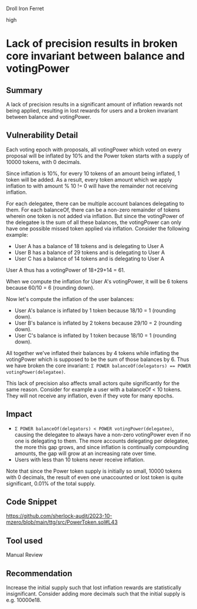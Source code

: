 Droll Iron Ferret

high

# Lack of precision results in broken core invariant between balance and votingPower

## Summary

A lack of precision results in a significant amount of inflation rewards not being applied, resulting in lost rewards for users and a broken invariant between balance and votingPower.

## Vulnerability Detail

Each voting epoch with proposals, all votingPower which voted on every proposal will be inflated by 10% and the Power token starts with a supply of 10000 tokens, with 0 decimals.

Since inflation is 10%, for every 10 tokens of an amount being inflated, 1 token will be added. As a result, every token amount which we apply inflation to with amount % 10 != 0 will have the remainder not receiving inflation. 

For each delegatee, there can be multiple account balances delegating to them. For each balanceOf, there can be a non-zero remainder of tokens wherein one token is not added via inflation. But since the votingPower of the delegatee is the sum of all these balances, the votingPower can only have one possible missed token applied via inflation. Consider the following example:

- User A has a balance of 18 tokens and is delegating to User A
- User B has a balance of 29 tokens and is delegating to User A
- User C has a balance of 14 tokens and is delegating to User A

User A thus has a votingPower of 18+29+14 = 61.

When we compute the inflation for User A's votingPower, it will be 6 tokens because 60/10 = 6 (rounding down).

Now let's compute the inflation of the user balances:

- User A's balance is inflated by 1 token because 18/10 = 1 (rounding down).
- User B's balance is inflated by 2 tokens because 29/10 = 2 (rounding down).
- User C's balance is inflated by 1 token because 18/10 = 1 (rounding down).

All together we've inflated their balances by 4 tokens while inflating the votingPower which is supposed to be the sum of those balances by 6. Thus we have broken the core invariant: `Σ POWER balanceOf(delegators) == POWER votingPower(delegatee)`.

This lack of precision also affects small actors quite significantly for the same reason. Consider for example a user with a balanceOf < 10 tokens. They will not receive any inflation, even if they vote for many epochs.

## Impact

- `Σ POWER balanceOf(delegators) < POWER votingPower(delegatee)`, causing the delegatee to always have a non-zero votingPower even if no one is delegating to them. The more accounts delegating per delegatee, the more this gap grows, and since inflation is continually compounding amounts, the gap will grow at an increasing rate over time.
- Users with less than 10 tokens never receive inflation.

Note that since the Power token supply is initially so small, 10000 tokens with 0 decimals, the result of even one unaccounted or lost token is quite significant, 0.01% of the total supply.

## Code Snippet

https://github.com/sherlock-audit/2023-10-mzero/blob/main/ttg/src/PowerToken.sol#L43

## Tool used

Manual Review

## Recommendation

Increase the initial supply such that lost inflation rewards are statistically insignificant. Consider adding more decimals such that the initial supply is e.g. 10000e18.